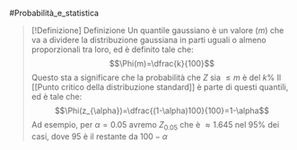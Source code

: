 #Probabilità_e_statistica 

>[!Definizione]  Definizione
>Un quantile gaussiano è un valore ($m$) che va a dividere la distribuzione gaussiana in parti uguali o almeno proporzionali tra loro, ed è definito tale che:
>$$\Phi(m)=\dfrac{k}{100}$$
>Questo sta a significare che la probabilità che $Z$ sia $\leq m$ è del $k\%$
>Il [[Punto critico della distribuzione standard]] è parte di questi quantili, ed è tale che:
>$$\Phi(z_{\alpha})=\dfrac{(1-\alpha)100}{100}=1-\alpha$$
>Ad esempio, per $\alpha=0.05$ avremo $Z_{0.05}$ che è $\approx 1.645$ nel 95% dei casi, dove 95 è il restante da $100-\alpha$



